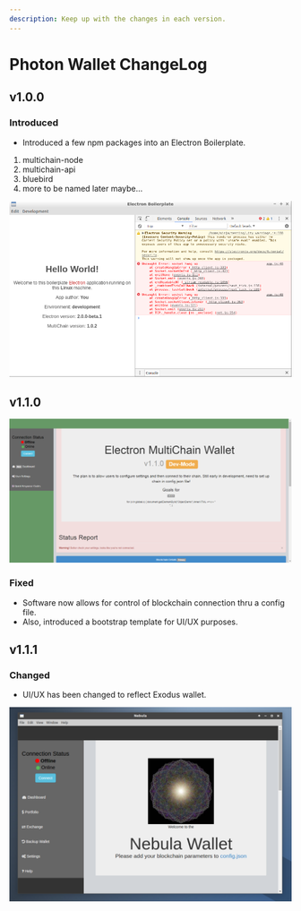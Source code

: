 ```yaml
---
description: Keep up with the changes in each version.
---
```


# Photon Wallet ChangeLog

## v1.0.0

### Introduced

* Introduced a few npm packages into an Electron Boilerplate.

1. multichain-node
2. multichain-api
3. bluebird
4. more to be named later maybe...

![Photon v0.1.1](.gitbook/assets/mc.png)

## v1.1.0

![Photon v1.1.0](.gitbook/assets/assets-2f-lf15ouepy9ou2_kcqak-2f-lf5ddu-bjovobqtxvfc-2f-lf5dgpvphqtvv6cutma-2fgui-view.png)

### Fixed

* Software now allows for control of blockchain connection thru a config file.
* Also, introduced a bootstrap template for UI/UX purposes.

## v1.1.1

### Changed

* UI/UX has been changed to reflect Exodus wallet.

![Nebula v1.1.1](.gitbook/assets/nebula-preview.png)



